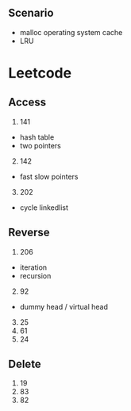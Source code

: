 ## Scenario
- malloc operating system cache
- LRU
# Leetcode 
## Access 
1. 141
  - hash table
  - two pointers
2. 142
  - fast slow pointers
3. 202
  - cycle linkedlist
## Reverse
1. 206
  - iteration
  - recursion
2. 92
  - dummy head / virtual head
3. 25
4. 61
5. 24 
## Delete
1. 19
2. 83
3. 82